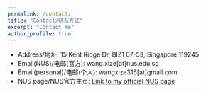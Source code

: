 ```yaml
---
permalink: /contact/
title: "Contact/联系方式"
excerpt: "Contact me"
author_profile: true
---
```


* Address/地址: 15 Kent Ridge Dr, BIZ1 07-53, Singapore 119245
* Email(NUS)/电邮(官方): wang.xize[at]nus.edu.sg
* Email(personal)/电邮(个人): wangxize316[at]gmail.com
* NUS page/NUS官方主页: [Link to my official NUS page](https://bizfaculty.nus.edu.sg/faculty-details/?profId=672)

